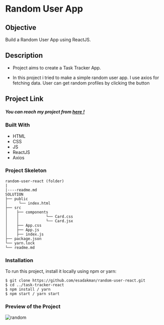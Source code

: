 # Random User App 

## Objective

Build a Random User App using ReactJS.

## Description

- Project aims to create a Task Tracker App.

- In this project i tried to make a simple random user app. I use axios for fetching data. User can get random profiles by clicking the button 


## Project Link

##### You can reach my project from [here !](https://random-user-react.vercel.app/)


### Built With

- HTML
- CSS
- JS
- ReactJS
- Axios


### Project Skeleton

```
random-user-react (folder)
|
|----readme.md
SOLUTION
├── public
│     └── index.html
├── src
│    ├── components
│    │            └── Card.css
│    │            └── Card.jsx
│    ├── App.css
│    ├── App.js
│    ├── index.js
├── package.json
└── yarn.lock
└── readme.md  
```

### Installation

To run this project, install it locally using npm or yarn:

```
$ git clone https://github.com/esadakman/random-user-react.git
$ cd ../task-tracker-react
$ npm install / yarn
$ npm start / yarn start
```
 
### Preview of the Project 

![random](https://user-images.githubusercontent.com/98649983/176989961-d1e0a7f0-ad1e-4816-bda9-1b69c80c4c15.gif)
